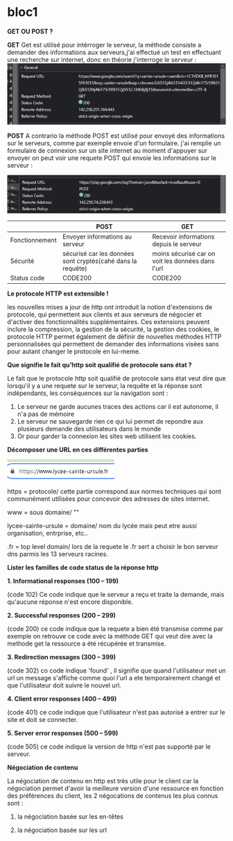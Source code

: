 # bloc1

**GET OU POST ?**

**GET**
Get est utilisé pour intérroger le serveur, la méthode consiste a demander des informations aux serveurs,j'ai effectué un test
en effectuant une recherche sur internet, donc en théorie j'interroge le serveur : ![Image](GETexemple.png)



**POST**
A contrario la méthode POST est utilisé pour envoyé des informations sur le serveurs, comme par exemple envoie d'un formulaire.
j'ai remplie un formulaire de connexion sur un site internet au moment d'appuyer sur envoyer on peut voir une requete POST qui envoie les informations sur le serveur :



![Image](POSTexemple.png)



|                    | POST                                     | GET                                       |
|--------------------|------------------------------------------|-------------------------------------------|
| Fonctionnement     | Envoyer informations au serveur          | Recevoir informations depuis le serveur   |
| Sécurité           | sécurisé car les données sont cryptés(cahé dans la requête)| moins sécurisé car on voit les données dans l'url  |
| Status code     | CODE200         | CODE200   |


**Le protocole HTTP est extensible !**

les nouvelles mises a jour de http ont introduit la notion d'extensions de protocole, qui permettent aux clients et aux serveurs de négocier et d'activer des fonctionnalités supplémentaires. Ces extensions peuvent inclure la compression, la gestion de la sécurité, la gestion des cookies, le protocole HTTP permet également de définir de nouvelles méthodes HTTP personnalisées qui permettent de demander des informations visées sans pour autant changer le protocole en lui-meme.

**Que signifie le fait qu’http soit qualifié de protocole sans état ?**

Le fait que le protocole http soit qualifié de protocole sans état veut dire que lorsqu'il y a une requete sur le serveur, la requête et la réponse sont indépendants, les conséquences sur la navigation sont : 
1. Le serveur ne garde aucunes traces des actions car il est autonome, il n'a pas de mémoire
2. Le serveur ne sauvegarde rien ce qui lui permet de repondre aux plusieurs demande des utilisateurs dans le monde
3. Or pour garder la connexion les sites web utilisent les cookies.

**Décomposer une URL en ces différentes parties**

![Image](exempleURL.png)

https = protocole/ cette partie correspond aux normes techniques qui sont communément utilisées pour concevoir des adresses de sites internet.

www = sous domaine/ ""

lycee-sainte-ursule = domaine/ nom du lycée mais peut etre aussi organisation, entrprise, etc..

.fr = top level domain/ lors de la requete le .fr sert a choisir le bon serveur dns parmis les 13 serveurs racines.

**Lister les familles de code status de la réponse http**

**1. Informational responses (100 – 199)**

(code 102) Ce code indique que le serveur a reçu et traite la demande, mais qu'aucune réponse n'est encore disponible.

**2. Successful responses (200 – 299)**

(code 200) ce code indique que la requete a bien été transmise comme par exemple on retrouve ce code avec la méthode GET qui veut dire avec la methode get la ressource a été récupérée et transmise.

**3. Redirection messages (300 – 399)**

(code 302) co code indique 'found' , il signifie que quand l'utilisateur met un url un message s'affiche comme quoi l'url a ete temporairement changé et que l'utilisateur doit suivre le nouvel url.

**4. Client error responses (400 – 499)**

(code 401) ce code indique que l'utilisateur n'est pas autorisé a entrer sur le site et doit se connecter.

**5. Server error responses (500 – 599)**

(code 505) ce code indique la version de http n'est pas supporté par le serveur.



**Négociation de contenu**

La négociation de contenu en http est très utile pour le client car la négociation permet d'avoir la meilleure version d'une ressource en fonction des préférences du client, les 2 négocations de contenus les plus connus sont :

1. la négociation basée sur les en-têtes



2. la négociation basée sur les url

